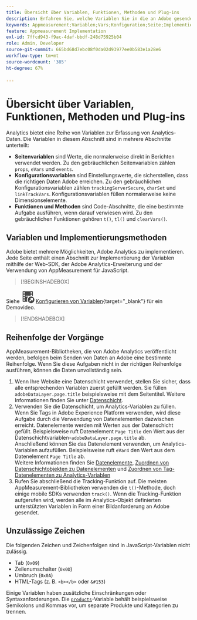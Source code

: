 ```yaml
---
title: Übersicht über Variablen, Funktionen, Methoden und Plug-ins
description: Erfahren Sie, welche Variablen Sie in die an Adobe gesendeten Daten aufnehmen können, um die Berichterstellung zu verbessern.
keywords: Appmeasurement;Variablen;Vars;Konfiguration;Seite;Implementierung
feature: Appmeasurement Implementation
exl-id: 7ffcd943-f9ac-4daf-bbdf-248d75925b04
role: Admin, Developer
source-git-commit: 665bd68d7ebc08f0da02d93977ee0b583e1a28e6
workflow-type: tm+mt
source-wordcount: '385'
ht-degree: 67%

---
```


# Übersicht über Variablen, Funktionen, Methoden und Plug-ins

Analytics bietet eine Reihe von Variablen zur Erfassung von Analytics-Daten. Die Variablen in diesem Abschnitt sind in mehrere Abschnitte unterteilt:

* **Seitenvariablen** sind Werte, die normalerweise direkt in Berichten verwendet werden. Zu den gebräuchlichen Seitenvariablen zählen `props`, `eVars` und `events`.
* **Konfigurationsvariablen** sind Einstellungswerte, die sicherstellen, dass die richtigen Daten Adobe erreichen. Zu den gebräuchlichen Konfigurationsvariablen zählen `trackingServerSecure`, `charSet` und `linkTrackVars`. Konfigurationsvariablen füllen normalerweise keine Dimensionselemente.
* **Funktionen und Methoden** sind Code-Abschnitte, die eine bestimmte Aufgabe ausführen, wenn darauf verwiesen wird. Zu den gebräuchlichen Funktionen gehören `t()`, `tl()` und `clearVars()`.

## Variablen und Implementierungsmethoden

Adobe bietet mehrere Möglichkeiten, Adobe Analytics zu implementieren. Jede Seite enthält einen Abschnitt zur Implementierung der Variablen mithilfe der Web-SDK, der Adobe Analytics-Erweiterung und der Verwendung von AppMeasurement für JavaScript.


>[!BEGINSHADEBOX]

Siehe ![VideoCheckedOut](/help/assets/icons/VideoCheckedOut.svg) [Konfigurieren von Variablen](https://video.tv.adobe.com/v/28755?quality=12&learn=on){target="_blank"} für ein Demovideo.

>[!ENDSHADEBOX]


## Reihenfolge der Vorgänge

AppMeasurement-Bibliotheken, die von Adobe Analytics veröffentlicht werden, befolgen beim Senden von Daten an Adobe eine bestimmte Reihenfolge. Wenn Sie diese Aufgaben nicht in der richtigen Reihenfolge ausführen, können die Daten unvollständig sein.

1. Wenn Ihre Website eine Datenschicht verwendet, stellen Sie sicher, dass alle entsprechenden Variablen zuerst gefüllt werden. Sie füllen `adobeDataLayer.page.title` beispielsweise mit dem Seitentitel. Weitere Informationen finden Sie unter [Datenschicht](../prepare/data-layer.md).
2. Verwenden Sie die Datenschicht, um Analytics-Variablen zu füllen. <br/>Wenn Sie Tags in Adobe Experience Platform verwenden, wird diese Aufgabe durch die Verwendung von Datenelementen dazwischen erreicht. Datenelemente werden mit Werten aus der Datenschicht gefüllt. Beispielsweise ruft Datenelement `Page Title` den Wert aus der Datenschichtvariablen-`adobeDataLayer.page.title` ab. <br/>Anschließend können Sie das Datenelement verwenden, um Analytics-Variablen aufzufüllen. Beispielsweise ruft `eVar4` den Wert aus dem Datenelement `Page Title` ab. <br/>Weitere Informationen finden Sie [Datenelemente](https://experienceleague.adobe.com/docs/experience-platform/tags/ui/data-elements.html?lang=de), [Zuordnen von Datenschichtobjekten zu Datenelementen](../launch/layer-to-elements.md) und [Zuordnen von Tag-Datenelementen zu Analytics-Variablen](../launch/elements-to-variable.md)
3. Rufen Sie abschließend die Tracking-Funktion auf. Die meisten AppMeasurement-Bibliotheken verwenden die `t()`-Methode, doch einige mobile SDKs verwenden `track()`. Wenn die Tracking-Funktion aufgerufen wird, werden alle im Analytics-Objekt definierten unterstützten Variablen in Form einer Bildanforderung an Adobe gesendet.

## Unzulässige Zeichen

Die folgenden Zeichen und Zeichenfolgen sind in JavaScript-Variablen nicht zulässig.

* Tab (`0x09`)
* Zeilenumschalter (`0x0D`)
* Umbruch (`0x0A`)
* HTML-Tags (z. B. `<b></b>` oder `&#153`)

Einige Variablen haben zusätzliche Einschränkungen oder Syntaxanforderungen. Die [`products`](page-vars/products.md)-Variable behält beispielsweise Semikolons und Kommas vor, um separate Produkte und Kategorien zu trennen.
